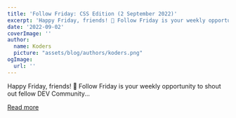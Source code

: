 ```yaml
---
title: 'Follow Friday: CSS Edition (2 September 2022)'
excerpt: 'Happy Friday, friends! 🎉 Follow Friday is your weekly opportunity to shout out fellow DEV Community...'
date: '2022-09-02'
coverImage: ''
author:
  name: Koders
  picture: "assets/blog/authors/koders.png"
ogImage:
  url: ''
---
```


Happy Friday, friends! 🎉 Follow Friday is your weekly opportunity to shout out fellow DEV Community...

[Read more](https://dev.to/devteam/follow-friday-css-edition-2-september-2022-4p01)
